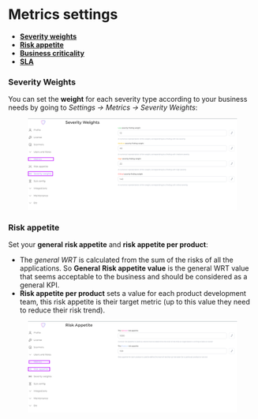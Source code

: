# Metrics settings

* [**Severity weights**](./#severity-weights)
* [**Risk appetite**](./#risk-appetite)
* [**Business criticality**](./#business-criticality)
* [**SLA**](sla.md)

### Severity Weights

You can set the **weight** for each severity type according to your business needs by going to _Settings -> Metrics -> Severity Weights_:

<figure><img src="../../../../.gitbook/assets/image (1) (1) (1).png" alt=""><figcaption></figcaption></figure>

### Risk appetite

Set your **general** **risk appetite** and **risk appetite  per product**:

* The _general WRT_ is calculated from the sum of the risks of all the applications. So **General** **Risk appetite value** is the general WRT value that seems acceptable to the business and should be considered as a general KPI.
* **Risk appetite per product** sets a value for each product development team, this risk appetite is their target metric (up to this value they need to reduce their risk trend).

<figure><img src="../../../../.gitbook/assets/image (3) (1) (1).png" alt=""><figcaption></figcaption></figure>
